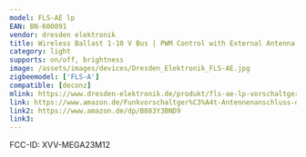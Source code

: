 ```yaml
---
model: FLS-AE lp
EAN: BN-600091
vendor: dresden elektronik
title: Wireless Ballast 1-10 V Bus | PWM Control with External Antenna
category: light
supports: on/off, brightness
image: /assets/images/devices/Dresden_Elektronik_FLS-AE.jpg
zigbeemodel: ['FLS-A']
compatible: [deconz]
mlink: https://www.dresden-elektronik.de/produkt/fls-ae-lp-vorschaltger%C3%A4te.html
link: https://www.amazon.de/Funkvorschaltger%C3%A4t-Antennenanschluss-drahtlosen-Ansteuerung-PWM-dimmbaren/dp/B01M3S25ET
link2: https://www.amazon.de/dp/B083Y3BND9
link3: 
---
```

FCC-ID: XVV-MEGA23M12